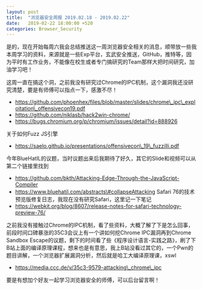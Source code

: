 ```yaml
---
layout: post
title:  "浏览器安全周报 2019.02.18 - 2019.02.22"
date:   2019-02-22 18:00:00 +520
categories: Browser_Security
---
```


是的，现在开始每周六我会总结推送这一周浏览器安全相关的消息，顺带放一些我本周学习的资料，来源就是一些Exp平台，玄武安全推送，GitHub，推特等，因为平时有工作业务，不能像在校生或者专门搞研究的Team那样大把时间研究，加油学习吧！

这周一直在搞这个洞，之前我没有研究过Chrome的IPC机制，这个漏洞我还没研究清楚，要是有师傅可以指点一下，感激不尽！

- https://github.com/phoenhex/files/blob/master/slides/chrome\_ipc\_exploitation\_offensivecon19.pdf
- https://github.com/niklasb/hack2win-chrome/
- https://bugs.chromium.org/p/chromium/issues/detail?id=888926

关于如何Fuzz JS引擎
- https://saelo.github.io/presentations/offensivecon\_19\_fuzzilli.pdf

今年BlueHatIL的议题，当时议题出来后我期待了好久，其它的Slide和视频可以从第二个链接里找到
- https://github.com/bkth/Attacking-Edge-Through-the-JavaScript-Compiler
- https://www.bluehatil.com/abstracts\#collapseAttacking
Safari 76的技术预览版修复日志，我现在没有研究Safari，这里记一下笔记
- https://webkit.org/blog/8607/release-notes-for-safari-technology-preview-76/

之前我没有接触过Chrome的IPC机制，看了些资料，大概了解了下是怎么回事，前段时间口碑暴涨的35C3会议上有一个讲如何挖Chrome IPC漏洞再到Chrome Sandbox Escape的议题，剩下的时间看了些《程序设计语言-实践之路》，刷了下B站上面的编译原理课程，想来也是有意思，我上B站没看过其它的，一个Pwn的题目讲解，一个浏览器扩展漏洞分析，然后就是哈工大编译原理课，xswl
- https://media.ccc.de/v/35c3-9579-attacking\_chrome\_ipc

要是有想加个好友一起学习浏览器安全的师傅，可以后台留言啊！





